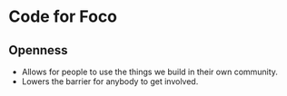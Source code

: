 # Code for Foco

## Openness

- Allows for people to use the things we build in their own community.
- Lowers the barrier for anybody to get involved.
